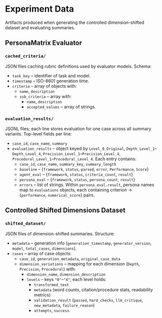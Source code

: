 # Experiment Data

Artifacts produced when generating the controlled dimension-shifted dataset and evaluating summaries.

## PersonaMatrix Evaluator

### `cached_criteria/`
JSON files caching rubric definitions used by evaluator models.
Schema:
- `task_key` – identifier of task and model.
- `timestamp` – ISO-8601 generation time.
- `criteria` – array of objects with:
  - `name`, `description`
  - `sub_criteria` – array with:
    - `name`, `description`
    - `accepted_values` – array of strings.

### `evaluation_results/`
JSONL files; each line stores evaluation for one case across all summary variants.
Top-level fields per line:
- `case_id`, `case_name`, `summary`
- `evaluation_results` – object keyed by `Level_0_Original`,
  `Depth_Level_1`–`Depth_Level_4`, `Precision_Level_1`–`Precision_Level_4`,
  `Procedural_Level_1`–`Procedural_Level_4`. Each entry contains:
  - `case_id`, `case_name`, `summary_key`, `summary_length`
  - `baseline` – {`framework`, `status`, `parsed`, `error`, `Performance`, `Score`}
  - `agent_eval` – {`framework`, `status`, `criteria_count`, `result`}
  - `persona_eval` – {`framework`, `status`, `persona_count`, `result`}
  - `errors` – list of strings.
Within `persona_eval.result`, persona names map to
`evaluations` objects, each containing criterion →
{`performance`, `numerical_score`} pairs.

## Controlled Shifted Dimensions Dataset

### `shifted_dataset/`
JSON files of dimension-shifted summaries.
Structure:
- `metadata` – generation info (`generation_timestamp`, `generator_version`, `model`, `total_cases`, `dimensions`).
- `cases` – array of case objects:
  - `case_id`, `generation_metadata`, `original_case_data`
  - `dimension_variations` – mapping for each dimension (`Depth`, `Precision`, `Procedural`) with:
    - `dimension_name`, `dimension_description`
    - `levels` – keys `"0"`–`"4"`; each level holds:
      - `transformed_text`
      - `metadata` (word counts, citation/procedure stats, readability metrics)
      - `validation_result` (`passed`, `hard_checks`, `llm_critique`, `new_metadata`, `failure_reason`)
      - `attempts`, `success`.
